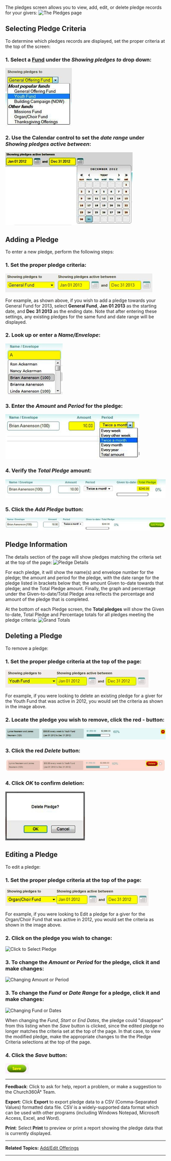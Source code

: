 The pledges screen allows you to view, add, edit, or delete
pledge records for your givers: ![The Pledges
page](Offering_Pledges_01.JPG "The Pledges page")

Selecting Pledge Criteria
----------------------------------------------------------------------------------------------------------------

To determine which pledges records are displayed, set the proper
criteria at the top of the screen:

### 1. Select a [Fund](offerings:%20Funds) under the *Showing pledges to* drop down:

![Fund Selection](Offering_Pledges_02.JPG "Fund Selection")

### 2. Use the Calendar control to set the *date range* under *Showing pledges active between*:

![Date Range](Offering_Pledges_03.JPG "Date Range")

Adding a Pledge
--------------------------------------------------------------------------------------------

To enter a new pledge, perform the following steps:

### 1. Set the proper pledge criteria:

![Pledge Criteria](Offering_Pledges_04.JPG "Pledge Criteria")

For example, as shown above, if you wish to add a pledge towards your
General Fund for 2013, select **General Fund**, **Jan 01 2013** as the
starting date, and **Dec 31 2013** as the ending date. Note that after
entering these settings, any existing pledges for the same fund and date
range will be displayed.

### 2. Look up or enter a *Name/Envelope*:

![Name/Envelope](Offering_Pledges_05.JPG "Name/Envelope")

### 3. Enter the *Amount* and *Period* for the pledge:

![Amount/Period](Offering_Pledges_06.JPG "Amount/Period")

### 4. Verify the *Total Pledge* amount:

![Total Pledge](Offering_Pledges_07.JPG "Total Pledge")

### 5. Click the *Add Pledge* button:

![Add Pledge](Offering_Pledges_08.JPG "Add Pledge")

Pledge Information
--------------------------------------------------------------------------------------------------

The details section of the page will show pledges matching the criteria
set at the top of the page: ![Pledge
Details](Offering_Pledges_09.JPG "Pledge Details")

For each pledge, it will show the name(s) and envelope number for the
pledge; the amount and period for the pledge, with the date range for
the pledge listed in brackets below that; the amount Given to-date
towards that pledge; and the Total Pledge amount. Finally, the graph and
percentage under the Given-to-date/Total Pledge area reflects the
percentage and amount of the pledge that is completed.

At the bottom of each Pledge screen, the **Total pledges** will show the
Given to-date, Total Pledge and Percentage totals for all pledges
meeting the pledge criteria: ![Grand
Totals](Offering_Pledges_10.JPG "Grand Totals")

Deleting a Pledge
------------------------------------------------------------------------------------------------

To remove a pledge:

### 1. Set the proper pledge criteria at the top of the page:

![Pledge Criteria](Offering_Pledges_11.JPG "Pledge Criteria")

For example, if you were looking to delete an existing pledge for a
giver for the Youth Fund that was active in 2012, you would set the
criteria as shown in the image above.

### 2. Locate the pledge you wish to remove, click the red - button:

![Red - Button](Offering_Pledges_12.JPG "Red - Button")

### 3. Click the red *Delete* button:

![Delete Button](Offering_Pledges_13.JPG "Delete Button")

### 4. Click *OK* to confirm deletion:

![Delete Confirmation](Offering_Pledges_14.JPG "Delete Confirmation")

Editing a Pledge
----------------------------------------------------------------------------------------------

To edit a pledge:

### 1. Set the proper pledge criteria at the top of the page:

![Pledge Criteria](Offering_Pledges_15.JPG "Pledge Criteria")

For example, if you were looking to Edit a pledge for a giver for the
Organ/Choir Fund that was active in 2012, you would set the criteria as
shown in the image above.

### 2. Click on the pledge you wish to change:

![Click to Select
Pledge](Offering_Pledges_16.JPG "Click to Select Pledge")

### 3. To change the *Amount* or *Period* for the pledge, click it and make changes:

![Changing Amount or
Period](Offering_Pledges_17.JPG "Changing Amount or Period")

### 3. To change the *Fund* or *Date Range* for a pledge, click it and make changes:

![Changing Fund or
Dates](Offering_Pledges_18.JPG "Changing Fund or Dates")

When changing the *Fund*, *Start* or *End Dates*, the pledge could
"disappear" from this listing when the *Save* button is clicked, since
the edited pledge no longer matches the criteria set at the top of the
page. In that case, to view the modified pledge, make the appropriate
changes to the the Pledge Criteria selections at the top of the page.

### 4. Click the *Save* button:

![Save Button](Offering_Pledges_19.JPG "Save Button")

* * * * *

**Feedback**: Click **<Feedback>** to ask for help, report a problem, or
make a suggestion to the Church360Â° Team.

**Export**: Click **Export** to export pledge data to a CSV
(Comma-Separated Values) formatted data file. CSV is a widely-supported
data format which can be used with other programs (including Windows
Notepad, Microsoft Access, Excel, and Word).

**Print**: Select **Print** to preview or print a report showing the
pledge data that is currently displayed.

* * * * *

**Related Topics:** [Add/Edit Offerings](offerings:%20Enter%20Offerings)

* * * * *
